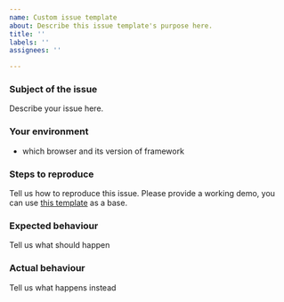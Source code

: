 ```yaml
---
name: Custom issue template
about: Describe this issue template's purpose here.
title: ''
labels: ''
assignees: ''

---
```


### Subject of the issue
Describe your issue here.

### Your environment
* which browser and its version of framework

### Steps to reproduce
Tell us how to reproduce this issue. Please provide a working demo, you can use [this template](https://plnkr.co/edit/XorWgI?p=preview) as a base.

### Expected behaviour
Tell us what should happen

### Actual behaviour
Tell us what happens instead
